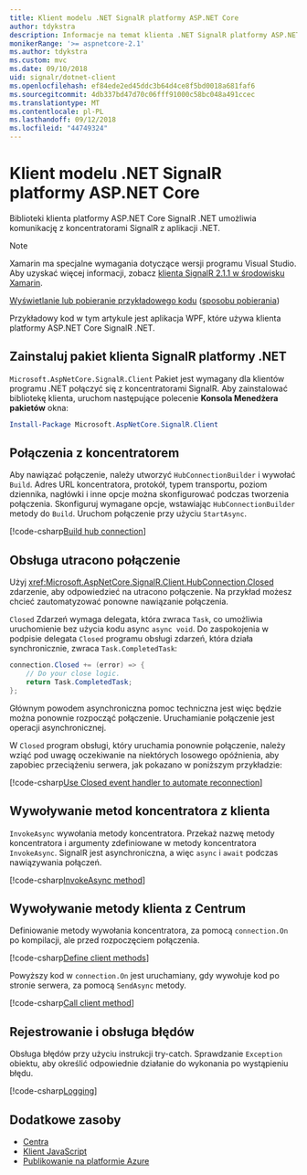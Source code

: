 ```yaml
---
title: Klient modelu .NET SignalR platformy ASP.NET Core
author: tdykstra
description: Informacje na temat klienta .NET SignalR platformy ASP.NET Core
monikerRange: '>= aspnetcore-2.1'
ms.author: tdykstra
ms.custom: mvc
ms.date: 09/10/2018
uid: signalr/dotnet-client
ms.openlocfilehash: ef84ede2ed45ddc3b64d4ce8f5bd0018a681faf6
ms.sourcegitcommit: 4db337bd47d70c06fff91000c58bc048a491ccec
ms.translationtype: MT
ms.contentlocale: pl-PL
ms.lasthandoff: 09/12/2018
ms.locfileid: "44749324"
---
```

# <a name="aspnet-core-signalr-net-client"></a>Klient modelu .NET SignalR platformy ASP.NET Core

Biblioteki klienta platformy ASP.NET Core SignalR .NET umożliwia komunikację z koncentratorami SignalR z aplikacji .NET.

> [!NOTE]
> Xamarin ma specjalne wymagania dotyczące wersji programu Visual Studio. Aby uzyskać więcej informacji, zobacz [klienta SignalR 2.1.1 w środowisku Xamarin](https://github.com/aspnet/Announcements/issues/305).

[Wyświetlanie lub pobieranie przykładowego kodu](https://github.com/aspnet/Docs/tree/master/aspnetcore/signalr/dotnet-client/sample) ([sposobu pobierania](xref:tutorials/index#how-to-download-a-sample))

Przykładowy kod w tym artykule jest aplikacja WPF, które używa klienta platformy ASP.NET Core SignalR .NET.

## <a name="install-the-signalr-net-client-package"></a>Zainstaluj pakiet klienta SignalR platformy .NET

`Microsoft.AspNetCore.SignalR.Client` Pakiet jest wymagany dla klientów programu .NET połączyć się z koncentratorami SignalR. Aby zainstalować bibliotekę klienta, uruchom następujące polecenie **Konsola Menedżera pakietów** okna:

```powershell
Install-Package Microsoft.AspNetCore.SignalR.Client
```

## <a name="connect-to-a-hub"></a>Połączenia z koncentratorem

Aby nawiązać połączenie, należy utworzyć `HubConnectionBuilder` i wywołać `Build`. Adres URL koncentratora, protokół, typem transportu, poziom dziennika, nagłówki i inne opcje można skonfigurować podczas tworzenia połączenia. Skonfiguruj wymagane opcje, wstawiając `HubConnectionBuilder` metody do `Build`. Uruchom połączenie przy użyciu `StartAsync`.

[!code-csharp[Build hub connection](dotnet-client/sample/signalrchatclient/MainWindow.xaml.cs?name=snippet_MainWindowClass&highlight=15-17,39)]

## <a name="handle-lost-connection"></a>Obsługa utracono połączenie

Użyj <xref:Microsoft.AspNetCore.SignalR.Client.HubConnection.Closed> zdarzenie, aby odpowiedzieć na utracono połączenie. Na przykład możesz chcieć zautomatyzować ponowne nawiązanie połączenia.

`Closed` Zdarzeń wymaga delegata, która zwraca `Task`, co umożliwia uruchomienie bez użycia kodu async `async void`. Do zaspokojenia w podpisie delegata `Closed` programu obsługi zdarzeń, która działa synchronicznie, zwraca `Task.CompletedTask`:

```csharp
connection.Closed += (error) => {
    // Do your close logic.
    return Task.CompletedTask;
};
```

Głównym powodem asynchroniczna pomoc techniczna jest więc będzie można ponownie rozpocząć połączenie. Uruchamianie połączenie jest operacji asynchronicznej.

W `Closed` program obsługi, który uruchamia ponownie połączenie, należy wziąć pod uwagę oczekiwanie na niektórych losowego opóźnienia, aby zapobiec przeciążeniu serwera, jak pokazano w poniższym przykładzie:

[!code-csharp[Use Closed event handler to automate reconnection](dotnet-client/sample/signalrchatclient/MainWindow.xaml.cs?name=snippet_ClosedRestart)]

## <a name="call-hub-methods-from-client"></a>Wywoływanie metod koncentratora z klienta

`InvokeAsync` wywołania metody koncentratora. Przekaż nazwę metody koncentratora i argumenty zdefiniowane w metody koncentratora `InvokeAsync`. SignalR jest asynchroniczna, a więc `async` i `await` podczas nawiązywania połączeń.

[!code-csharp[InvokeAsync method](dotnet-client/sample/signalrchatclient/MainWindow.xaml.cs?name=snippet_InvokeAsync)]

## <a name="call-client-methods-from-hub"></a>Wywoływanie metody klienta z Centrum

Definiowanie metody wywołania koncentratora, za pomocą `connection.On` po kompilacji, ale przed rozpoczęciem połączenia.

[!code-csharp[Define client methods](dotnet-client/sample/signalrchatclient/MainWindow.xaml.cs?name=snippet_ConnectionOn)]

Powyższy kod w `connection.On` jest uruchamiany, gdy wywołuje kod po stronie serwera, za pomocą `SendAsync` metody.

[!code-csharp[Call client method](dotnet-client/sample/signalrchat/hubs/chathub.cs?name=snippet_SendMessage)]

## <a name="error-handling-and-logging"></a>Rejestrowanie i obsługa błędów

Obsługa błędów przy użyciu instrukcji try-catch. Sprawdzanie `Exception` obiektu, aby określić odpowiednie działanie do wykonania po wystąpieniu błędu.

[!code-csharp[Logging](dotnet-client/sample/signalrchatclient/MainWindow.xaml.cs?name=snippet_ErrorHandling)]

## <a name="additional-resources"></a>Dodatkowe zasoby

* [Centra](xref:signalr/hubs)
* [Klient JavaScript](xref:signalr/javascript-client)
* [Publikowanie na platformie Azure](xref:signalr/publish-to-azure-web-app)
